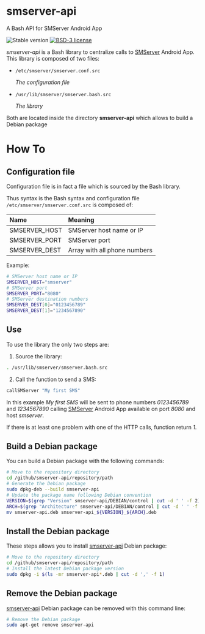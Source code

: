 # smserver-api

A Bash API for SMServer Android App

![Stable version](https://img.shields.io/badge/stable-1.0.0-blue.svg)
[![BSD-3 license](https://img.shields.io/badge/license-BSD--3--Clause-428F7E.svg)](https://tldrlegal.com/license/bsd-3-clause-license-%28revised%29)

*smserver-api* is a Bash library to centralize calls to [SMServer](http://github.com/cyosp/SMServer) Android App.
This library is composed of two files:
 * `/etc/smserver/smserver.conf.src`

	*The configuration file*

 * `/usr/lib/smserver/smserver.bash.src`

	*The library*

Both are located inside the directory **smserver-api** which allows to build a Debian package

# How To

## Configuration file

Configuration file is in fact a file which is sourced by the Bash library.

Thus syntax is the Bash syntax and configuration file `/etc/smserver/smserver.conf.src` is composed of:

| Name          | Meaning                      |
|:--------------|:-----------------------------|
| SMSERVER_HOST | SMServer host name or IP     |
| SMSERVER_PORT | SMServer port                |
| SMSERVER_DEST | Array with all phone numbers |

Example:

```bash
# SMServer host name or IP
SMSERVER_HOST="smserver"
# SMServer port
SMSERVER_PORT="8080"
# SMServer destination numbers
SMSERVER_DEST[0]="0123456789"
SMSERVER_DEST[1]="1234567890"
```

## Use

To use the library the only two steps are:

1. Source the library:
```bash
. /usr/lib/smserver/smserver.bash.src
```
2. Call the function to send a SMS:
```bash
callSMServer "My first SMS"
```

In this example *My first SMS* will be sent to phone numbers *0123456789* and *1234567890* calling [SMServer](http://github.com/cyosp/SMServer) Android App available on port *8080* and host *smserver*.

If there is at least one problem with one of the HTTP calls, function return *1*.

## Build a Debian package

You can build a Debian package with the following commands:

```bash
# Move to the repository directory
cd /github/smserver-api/repository/path
# Generate the Debian package
sudo dpkg-deb --build smserver-api
# Update the package name following Debian convention
VERSION=$(grep "Version" smserver-api/DEBIAN/control | cut -d ' ' -f 2)
ARCH=$(grep "Architecture" smserver-api/DEBIAN/control | cut -d ' ' -f 2)
mv smserver-api.deb smserver-api_${VERSION}_${ARCH}.deb
```

## Install the Debian package

These steps allows you to install [smserver-api](http://github.com/cyosp/smserver-api) Debian package:

```bash
# Move to the repository directory
cd /github/smserver-api/repository/path
# Install the latest Debian package version
sudo dpkg -i $(ls -mr smserver-api*.deb | cut -d ',' -f 1)
```

## Remove the Debian package

[smserver-api](http://github.com/cyosp/smserver-api) Debian package can be removed with this command line:

```bash
# Remove the Debian package
sudo apt-get remove smserver-api
```
